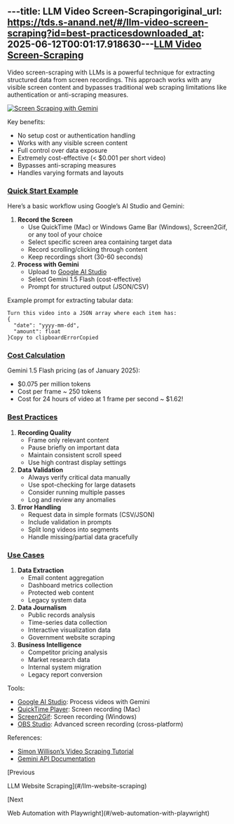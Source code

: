 ---title: LLM Video Screen-Scrapingoriginal_url: https://tds.s-anand.net/#/llm-video-screen-scraping?id=best-practicesdownloaded_at: 2025-06-12T00:01:17.918630---[LLM Video Screen-Scraping](#/llm-video-screen-scraping?id=llm-video-screen-scraping)
-------------------------------------------------------------------------------------

Video screen-scraping with LLMs is a powerful technique for extracting structured data from screen recordings. This approach works with any visible screen content and bypasses traditional web scraping limitations like authentication or anti-scraping measures.

[![Screen Scraping with Gemini](https://i.ytimg.com/vi_webp/2G1LqS6qO5s/sddefault.webp)](https://youtu.be/2G1LqS6qO5s)

Key benefits:

* No setup cost or authentication handling
* Works with any visible screen content
* Full control over data exposure
* Extremely cost-effective (< $0.001 per short video)
* Bypasses anti-scraping measures
* Handles varying formats and layouts

### [Quick Start Example](#/llm-video-screen-scraping?id=quick-start-example)

Here’s a basic workflow using Google’s AI Studio and Gemini:

1. **Record the Screen**
   * Use QuickTime (Mac) or Windows Game Bar (Windows), Screen2Gif, or any tool of your choice
   * Select specific screen area containing target data
   * Record scrolling/clicking through content
   * Keep recordings short (30-60 seconds)
2. **Process with Gemini**
   * Upload to [Google AI Studio](https://makersuite.google.com/app/prompts)
   * Select Gemini 1.5 Flash (cost-effective)
   * Prompt for structured output (JSON/CSV)

Example prompt for extracting tabular data:

```
Turn this video into a JSON array where each item has:
{
  "date": "yyyy-mm-dd",
  "amount": float
}Copy to clipboardErrorCopied
```

### [Cost Calculation](#/llm-video-screen-scraping?id=cost-calculation)

Gemini 1.5 Flash pricing (as of January 2025):

* $0.075 per million tokens
* Cost per frame ~ 250 tokens
* Cost for 24 hours of video at 1 frame per second ~ $1.62!

### [Best Practices](#/llm-video-screen-scraping?id=best-practices)

1. **Recording Quality**
   * Frame only relevant content
   * Pause briefly on important data
   * Maintain consistent scroll speed
   * Use high contrast display settings
2. **Data Validation**
   * Always verify critical data manually
   * Use spot-checking for large datasets
   * Consider running multiple passes
   * Log and review any anomalies
3. **Error Handling**
   * Request data in simple formats (CSV/JSON)
   * Include validation in prompts
   * Split long videos into segments
   * Handle missing/partial data gracefully

### [Use Cases](#/llm-video-screen-scraping?id=use-cases)

1. **Data Extraction**
   * Email content aggregation
   * Dashboard metrics collection
   * Protected web content
   * Legacy system data
2. **Data Journalism**
   * Public records analysis
   * Time-series data collection
   * Interactive visualization data
   * Government website scraping
3. **Business Intelligence**
   * Competitor pricing analysis
   * Market research data
   * Internal system migration
   * Legacy report conversion

Tools:

* [Google AI Studio](https://aistudio.google.com/app/prompts): Process videos with Gemini
* [QuickTime Player](https://support.apple.com/guide/quicktime-player/welcome/mac): Screen recording (Mac)
* [Screen2Gif](https://www.screentogif.com/): Screen recording (Windows)
* [OBS Studio](https://obsproject.com/): Advanced screen recording (cross-platform)

References:

* [Simon Willison’s Video Scraping Tutorial](https://simonwillison.net/2024/Oct/17/video-scraping/)
* [Gemini API Documentation](https://ai.google.dev/docs)

[Previous

LLM Website Scraping](#/llm-website-scraping)

[Next

Web Automation with Playwright](#/web-automation-with-playwright)